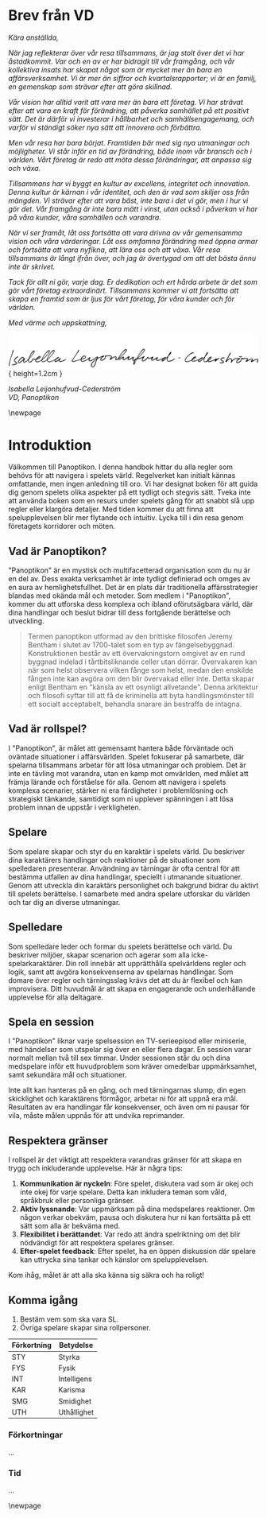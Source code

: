 # Brev från VD

*Kära anställda,*

*När jag reflekterar över vår resa tillsammans, är jag stolt över det vi har åstadkommit. Var och en av er har bidragit till vår framgång, och vår kollektiva insats har skapat något som är mycket mer än bara en affärsverksamhet. Vi är mer än siffror och kvartalsrapporter; vi är en familj, en gemenskap som strävar efter att göra skillnad.*

*Vår vision har alltid varit att vara mer än bara ett företag. Vi har strävat efter att vara en kraft för förändring, att påverka samhället på ett positivt sätt. Det är därför vi investerar i hållbarhet och samhällsengagemang, och varför vi ständigt söker nya sätt att innovera och förbättra.*

*Men vår resa har bara börjat. Framtiden bär med sig nya utmaningar och möjligheter. Vi står inför en tid av förändring, både inom vår bransch och i världen. Vårt företag är redo att möta dessa förändringar, att anpassa sig och växa.*

*Tillsammans har vi byggt en kultur av excellens, integritet och innovation. Denna kultur är kärnan i vår identitet, och den är vad som skiljer oss från mängden. Vi strävar efter att vara bäst, inte bara i det vi gör, men i hur vi gör det. Vår framgång är inte bara mätt i vinst, utan också i påverkan vi har på våra kunder, våra samhällen och varandra.*

*När vi ser framåt, låt oss fortsätta att vara drivna av vår gemensamma vision och våra värderingar. Låt oss omfamna förändring med öppna armar och fortsätta att vara nyfikna, att lära oss och att växa. Vår resa tillsammans är långt ifrån över, och jag är övertygad om att det bästa ännu inte är skrivet.*

*Tack för allt ni gör, varje dag. Er dedikation och ert hårda arbete är det som gör vårt företag extraordinärt. Tillsammans kommer vi att fortsätta att skapa en framtid som är ljus för vårt företag, för våra kunder och för världen.*

*Med värme och uppskattning,*

![](resources/isabella-leijonhufvud-cederstrom.png){ height=1.2cm }

*Isabella Leijonhufvud-Cederström*  
*VD, Panoptikon*

\newpage

# Introduktion

Välkommen till Panoptikon. I denna handbok hittar du alla regler som behövs för att navigera i spelets värld. Regelverket kan initialt kännas omfattande, men ingen anledning till oro. Vi har designat boken för att guida dig genom spelets olika aspekter på ett tydligt och stegvis sätt. Tveka inte att använda boken som en resurs under spelets gång för att snabbt slå upp regler eller klargöra detaljer. Med tiden kommer du att finna att spelupplevelsen blir mer flytande och intuitiv. Lycka till i din resa genom företagets korridorer och möten.

## Vad är Panoptikon?

"Panoptikon" är en mystisk och multifacetterad organisation som du nu är en del av. Dess exakta verksamhet är inte tydligt definierad och omges av en aura av hemlighetsfullhet. Det är en plats där traditionella affärsstrategier blandas med okända mål och metoder. Som medlem i "Panoptikon", kommer du att utforska dess komplexa och ibland oförutsägbara värld, där dina handlingar och beslut bidrar till dess fortgående berättelse och utveckling.

> Termen panoptikon utformad av den brittiske filosofen Jeremy Bentham i slutet av 1700-talet som en typ av fängelsebyggnad. Konstruktionen består av ett övervakningstorn omgivet av en rund byggnad indelad i tårtbitsliknande celler utan dörrar. Övervakaren kan när som helst observera vilken fånge som helst, medan den enskilde fången inte kan avgöra om den blir övervakad eller inte. Detta skapar enligt Bentham en "känsla av ett osynligt allvetande". Denna arkitektur och filosofi syftar till att få de kriminella att byta handlingsmönster till ett socialt acceptabelt, behandla snarare än bestraffa de intagna​​.

## Vad är rollspel?

I "Panoptikon", är målet att gemensamt hantera både förväntade och oväntade situationer i affärsvärlden. Spelet fokuserar på samarbete, där spelarna tillsammans arbetar för att lösa utmaningar och problem. Det är inte en tävling mot varandra, utan en kamp mot omvärlden, med målet att främja lärande och förståelse för alla. Genom att navigera i spelets komplexa scenarier, stärker ni era färdigheter i problemlösning och strategiskt tänkande, samtidigt som ni upplever spänningen i att lösa problem innan de uppstår i verkligheten.

## Spelare

Som spelare skapar och styr du en karaktär i spelets värld. Du beskriver dina karaktärers handlingar och reaktioner på de situationer som spelledaren presenterar. Användning av tärningar är ofta central för att bestämma utfallen av dina handlingar, speciellt i utmanande situationer. Genom att utveckla din karaktärs personlighet och bakgrund bidrar du aktivt till spelets berättelse. I samarbete med andra spelare utforskar du världen och tar dig an diverse utmaningar.

## Spelledare

Som spelledare leder och formar du spelets berättelse och värld. Du beskriver miljöer, skapar scenarion och agerar som alla icke-spelarkaraktärer. Din roll innebär att upprätthålla spelvärldens regler och logik, samt att avgöra konsekvenserna av spelarnas handlingar. Som domare över regler och tärningsslag krävs det att du är flexibel och kan improvisera. Ditt huvudmål är att skapa en engagerande och underhållande upplevelse för alla deltagare.

## Spela en session

I "Panoptikon" liknar varje spelsession en TV-serieepisod eller miniserie, med händelser som utspelar sig över en eller flera dagar. En session varar normalt mellan två till sex timmar. Under sessionen står du och dina medspelare inför ett huvudproblem som kräver omedelbar uppmärksamhet, samt sekundära mål och situationer.

Inte allt kan hanteras på en gång, och med tärningarnas slump, din egen skicklighet och karaktärens förmågor, arbetar ni för att uppnå era mål. Resultaten av era handlingar får konsekvenser, och även om ni pausar för vila, måste målen uppnås för att undvika reprimander.

## Respektera gränser

I rollspel är det viktigt att respektera varandras gränser för att skapa en trygg och inkluderande upplevelse. Här är några tips:

1. **Kommunikation är nyckeln**: Före spelet, diskutera vad som är okej och inte okej för varje spelare. Detta kan inkludera teman som våld, språkbruk eller personliga gränser.
2. **Aktiv lyssnande**: Var uppmärksam på dina medspelares reaktioner. Om någon verkar obekväm, pausa och diskutera hur ni kan fortsätta på ett sätt som alla är bekväma med.
3. **Flexibilitet i berättandet**: Var redo att ändra spelriktning om det blir nödvändigt för att respektera spelares gränser.
4. **Efter-spelet feedback**: Efter spelet, ha en öppen diskussion där spelare kan uttrycka sina tankar och känslor om spelupplevelsen.

Kom ihåg, målet är att alla ska känna sig säkra och ha roligt!

## Komma igång

1. Bestäm vem som ska vara SL.
2. Övriga spelare skapar sina rollpersoner.

| Förkortning | Betydelse    |
|-------------|--------------|
| STY         | Styrka       |
| FYS         | Fysik        |
| INT         | Intelligens  |
| KAR         | Karisma      |
| SMG         | Smidighet    |
| UTH         | Uthållighet  |

### Förkortningar

...

### Tid

...


\newpage

